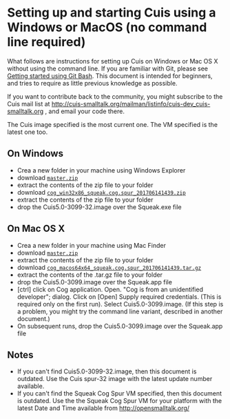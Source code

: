 # Setting up and starting Cuis using a Windows or MacOS (no command line required) #

What follows are instructions for setting up Cuis on Windows or Mac OS X without using the command line. If you are familiar with Git, please see [Getting started using Git Bash](GettingStarted.md). This document is intended for beginners, and tries to require as little previous knowledge as possible.

If you want to contribute back to the community, you might subscribe to the Cuis mail list at http://cuis-smalltalk.org/mailman/listinfo/cuis-dev_cuis-smalltalk.org , and email your code there.

The Cuis image specified is the most current one. The VM specified is the latest one too.

## On Windows ##
* Crea a new folder in your machine using Windows Explorer
* download [`master.zip`](https://github.com/Cuis-Smalltalk/Cuis-Smalltalk-Dev/archive/master.zip)
* extract the contents of the zip file to your folder
* download [`cog_win32x86_squeak.cog.spur_201706141439.zip`](https://bintray.com/opensmalltalk/vm/download_file?file_path=cog_win32x86_squeak.cog.spur_201706141439.zip)
* extract the contents of the zip file to your folder
* drop the Cuis5.0-3099-32.image over the Squeak.exe file

## On Mac OS X ##
* Crea a new folder in your machine using Mac Finder
* download [`master.zip`](https://github.com/Cuis-Smalltalk/Cuis-Smalltalk-Dev/archive/master.zip)
* extract the contents of the zip file to your folder
* download [`cog_macos64x64_squeak.cog.spur_201706141439.tar.gz`](https://bintray.com/opensmalltalk/vm/download_file?file_path=cog_macos64x64_squeak.cog.spur_201706141439.tar.gz)
* extract the contents of the .tar.gz file to your folder
* drop the Cuis5.0-3099.image over the Squeak.app file
* [ctrl] click on Cog application. Open. "Cog is from an unidentified developer"; dialog. Click on [Open] Supply required credentials. (This is required only on the first run). Select Cuis5.0-3099.image. (If this step is a problem, you might try the command line variant, described in another document.)
* On subsequent runs, drop the Cuis5.0-3099.image over the Squeak.app file

## Notes ##
* If you can't find Cuis5.0-3099-32.image, then this document is outdated. Use the Cuis spur-32 image with the latest update number available.
* If you can't find the Squeak Cog Spur VM specified, then this document is outdated. Use the the Squeak Cog Spur VM for your platform with the latest Date and Time available from http://opensmalltalk.org/